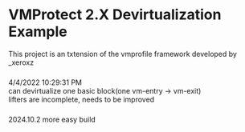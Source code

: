 # VMProtect 2.X  Devirtualization Example

This project is an txtension of the vmprofile framework developed by _xeroxz  


### 
4/4/2022 10:29:31 PM  
can devirtualize one basic block(one vm-entry -> vm-exit)  
lifters are incomplete, needs to be improved  

### 
2024.10.2
more easy build

### 


